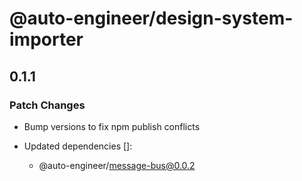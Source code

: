 # @auto-engineer/design-system-importer

## 0.1.1

### Patch Changes

- Bump versions to fix npm publish conflicts

- Updated dependencies []:
  - @auto-engineer/message-bus@0.0.2
